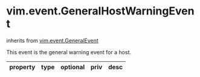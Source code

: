 vim.event.GeneralHostWarningEvent
=================================
inherits from [vim.event.GeneralEvent](docs/vim.event.GeneralEvent.md)


This event is the general warning event for a host.

| property | type | optional | priv | desc |
|:---------|:-----|:---------|:-----|:-----|


